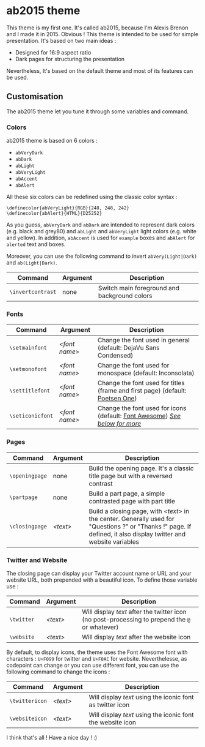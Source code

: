 # ab2015 theme

This theme is my first one. It's called ab2015, because I'm Alexis Brenon and I made it in 2015. Obvious !
This theme is intended to be used for simple presentation. It's based on two main ideas :
* Designed for 16:9 aspect ratio
* Dark pages for structuring the presentation

Nevertheless, It's based on the default theme and most of its features can be used.

## Customisation

The ab2015 theme let you tune it through some variables and command.

### Colors

ab2015 theme is based on 6 colors :
* `abVeryDark`
* `abDark`
* `abLight`
* `abVeryLight`
* `abAccent`
* `abAlert`

All these six colors can be redefined using the classic color syntax :

    \definecolor{abVeryLight}{RGB}{248, 248, 242}
    \definecolor{abAlert}{HTML}{D25252}

As you guess, `abVeryDark` and `abDark` are intended to represent dark colors (e.g. black and grey80) and `abLight` and `abVeryLight` light colors (e.g. white and yellow). In addition, `abAccent` is used for `example` boxes and `abAlert` for `alerted` text and boxes.

Moreover, you can use the following command to invert `abVery(Light|Dark)` and `ab(Light|Dark)`.

|Command|Argument|Description|
|-------|--------|-----------|
|`\invertcontrast`|none|Switch main foreground and background colors|

### Fonts

|Command|Argument|Description|
|-------|--------|-----------|
|`\setmainfont`| _&lt;font name&gt;_ | Change the font used in general (default: DejaVu Sans Condensed)|
|`\setmonofont`| _&lt;font name&gt;_ | Change the font used for monospace (default: Inconsolata)|
|`\settitlefont`| _&lt;font name&gt;_ | Change the font used for titles (frame and first page) (default: [Poetsen One](http://www.dafont.com/fr/poetsen-one.font))|
|`\seticonicfont`| _&lt;font name&gt;_ | Change the font used for icons (default: [Font Awesome](https://fortawesome.github.io/Font-Awesome/icons/)) [_See below for more_](#twitterandwebsite)|

### Pages

|Command|Argument|Description|
|-------|--------|-----------|
|`\openingpage`|none| Build the opening page. It's a classic title page but with a reversed contrast|
|`\partpage`|none| Build a part page, a simple contrasted page with part title|
|`\closingpage`| _&lt;text&gt;_ | Build a closing page, with _&lt;text&gt;_ in the center. Generally used for "Questions ?" or "Thanks !" page. If defined, it also display twitter and website variables |

### <a name="twitterandwebsite"></a>Twitter and Website

The closing page can display your Twitter account name or URL and your website URL, both prepended with a beautiful icon. To define those variable use :

|Command|Argument|Description|
|-------|--------|-----------|
|`\twitter`| _&lt;text&gt;_ | Will display _text_ after the twitter icon (no post-processing to prepend the `@` or whatever)|
|`\website`| _&lt;text&gt;_ | Will display _text_ after the website icon|

By default, to display icons, the theme uses the Font Awesome font with characters : `U+F099` for twitter and `U+F0AC` for website. Neverthelesse, as codepoint can change or you can use different font, you can use the following command to change the icons :

|Command|Argument|Description|
|-------|--------|-----------|
|`\twittericon`| _&lt;text&gt;_ | Will display _text_ using the iconic font as twitter icon|
|`\websiteicon`| _&lt;text&gt;_ | Will display _text_ using the iconic font the website icon|

I think that's all ! Have a nice day ! :)
